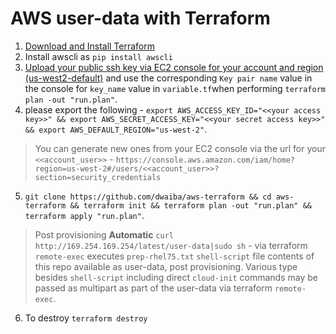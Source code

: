 # AWS user-data with Terraform

1. [Download and Install Terraform](https://www.terraform.io/downloads.html)
2. Install awscli as `pip install awscli`
3. [Upload your public ssh key via EC2 console for your account and region (us-west2-default)](https://us-west-2.console.aws.amazon.com/ec2/v2/home?region=us-west-2#KeyPairs:sort=keyName) and use the corresponding `Key pair name` value in the console for `key_name` value in `variable.tf`when performing `terraform plan -out "run.plan"`.
4. please export the following - 
`export AWS_ACCESS_KEY_ID="<<your access key>>" && export AWS_SECRET_ACCESS_KEY="<<your secret access key>>" && export AWS_DEFAULT_REGION="us-west-2"`. 

> You can generate new ones from your EC2 console via the url for your `<<account_user>>` - `https://console.aws.amazon.com/iam/home?region=us-west-2#/users/<<account_user>>?section=security_credentials`

5. `git clone https://github.com/dwaiba/aws-terraform && cd aws-terraform && terraform init && terraform plan -out "run.plan" && terraform apply "run.plan"`.
> Post provisioning **Automatic** `curl http://169.254.169.254/latest/user-data|sudo sh` - via terraform `remote-exec` executes `prep-rhel75.txt` `shell-script` file contents of this repo available as user-data, post provisioning. Various type besides `shell-script` including direct `cloud-init` commands may be passed as multipart as part of the user-data via terraform `remote-exec`.
6. To destroy `terraform destroy`

